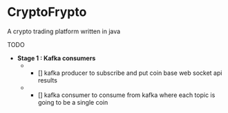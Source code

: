 # CryptoFrypto
A crypto trading platform written in java

TODO 

- **Stage 1 : Kafka consumers**
    - - [] kafka producer to subscribe and put coin base web socket api results
    - - [] kafka consumer to consume from kafka where each topic is going to be a single coin
